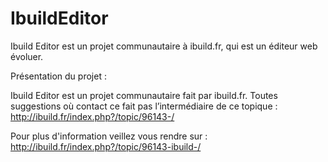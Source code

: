IbuildEditor
============

Ibuild Editor est un projet communautaire à ibuild.fr, qui est un éditeur web évoluer.

Présentation du projet :

Ibuild Editor est un projet communautaire fait par ibuild.fr.
Toutes suggestions où contact ce fait pas l’intermédiaire de ce topique :  http://ibuild.fr/index.php?/topic/96143-/


Pour plus d'information veillez vous rendre sur : http://ibuild.fr/index.php?/topic/96143-ibuild-/
